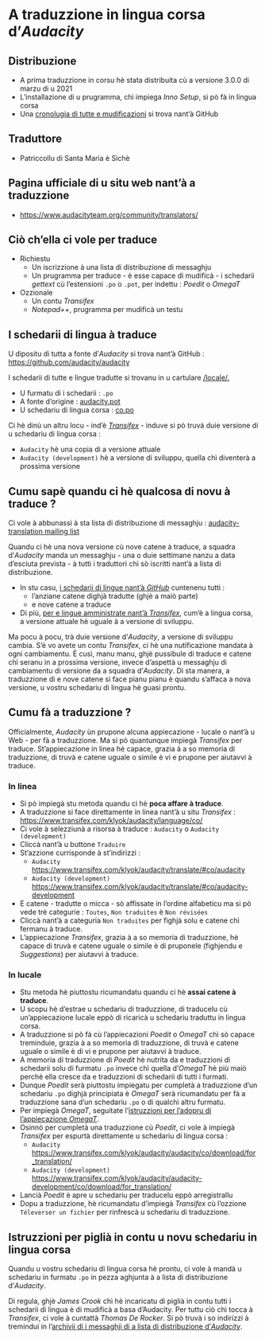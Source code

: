# A traduzzione in lingua corsa d’_Audacity_

## Distribuzione
- A prima traduzzione in corsu hè stata distribuita cù a versione 3.0.0 di marzu di u 2021
- L’installazione di u prugramma, chì impiega _Inno Setup_, si pò fà in lingua corsa
- Una [cronolugia di tutte e mudificazioni](https://github.com/audacity/audacity/commits/master/locale/co.po) si trova nant’à GitHub

## Traduttore
- Patriccollu di Santa Maria è Sichè

## Pagina ufficiale di u situ web nant’à a traduzzione
- https://www.audacityteam.org/community/translators/

## Ciò ch’ella ci vole per traduce
- Richiestu
  - Un iscrizzione à una lista di distribuzione di messaghju
  - Un prugramma per traduce - è esse capace di mudificà - i schedarii _gettext_ cù l’estensioni `.po` o `.pot`, per indettu : _Poedit_ o _OmegaT_
- Ozzionale
  - Un contu _Transifex_
  - _Notepad++_, prugramma per mudificà un testu

## I schedarii di lingua à traduce

U dipositu di tutta a fonte d’_Audacity_ si trova nant’à GitHub :  
   https://github.com/audacity/audacity  

I schedarii di tutte e lingue tradutte si trovanu in u cartulare [/locale/.](https://github.com/audacity/audacity/tree/master/locale)

- U furmatu di i schedarii : `.po`
- A fonte d’origine : [audacity.pot](https://github.com/audacity/audacity/blob/master/locale/audacity.pot)
- U schedariu di lingua corsa : [co.po](https://github.com/audacity/audacity/blob/master/locale/co.po)

Ci hè dinù un altru locu - ind’è [_Transifex_](https://www.transifex.com/klyok/audacity/language/co/) - induve si pò truvà duie versione di u schedariu di lingua corsa :
- `Audacity` hè una copia di a versione attuale
- `Audacity (development)` hè a versione di sviluppu, quella chì diventerà a prossima versione

## Cumu sapè quandu ci hè qualcosa di novu à traduce ?
Ci vole à abbunassi à sta lista di distribuzione di messaghju : [audacity-translation mailing list](https://lists.sourceforge.net/lists/listinfo/audacity-translation)  

Quandu ci hè una nova versione cù nove catene à traduce, a squadra d’_Audacity_ manda un messaghju - una o duie settimane nanzu a data d’esciuta prevista - à tutti i traduttori chì sò iscritti nant’à a lista di distribuzione.

- In stu casu, [i schedarii di lingue nant’à _GitHub_](https://github.com/audacity/audacity/blob/master/locale/) cuntenenu tutti :
  - l’anziane catene dighjà tradutte (ghjè a maiò parte)
  - e nove catene a traduce
- Di più, [per e lingue amministrate nant’à _Transifex_](https://www.transifex.com/klyok/audacity/dashboard/), cum’è a lingua corsa, a versione attuale hè uguale à a versione di sviluppu.  

Ma pocu à pocu, trà duie versione d’_Audacity_, a versione di sviluppu cambia. S’è vo avete un contu _Transifex_, ci hè una nutificazione mandata à ogni cambiamentu. È cusì, manu manu, ghjè pussibule di traduce e catene chì seranu in a prossima versione, invece d’aspettà u messaghju di cambiamentu di versione da a squadra d’_Audacity_. Di sta manera, a traduzzione di e nove catene si face pianu pianu è quandu s’affaca a nova versione, u vostru schedariu di lingua hè guasi prontu.

## Cumu fà a traduzzione ?
Officialmente, _Audacity_ ùn prupone alcuna appiecazione - lucale o nant’à u Web - per fà a traduzzione. Ma si pò quantunque impiegà _Transifex_ per traduce. St’appiecazione in linea hè capace, grazia à a so memoria di traduzzione, di truvà e catene uguale o simile è vi e prupone per aiutavvi à traduce.

### In linea
- Si pò impiegà stu metoda quandu ci hè __poca affare à traduce__.
- A traduzzione si face direttamente in linea nant’à u situ _Transifex_ :  
  https://www.transifex.com/klyok/audacity/language/co/
- Ci vole à selezziunà a risorsa à traduce : `Audacity` o `Audacity (development)`
- Cliccà nant’à u buttone `Traduire`
- St’azzione currisponde à st’indirizzi :
  - `Audacity` https://www.transifex.com/klyok/audacity/translate/#co/audacity
  - `Audacity (development)` https://www.transifex.com/klyok/audacity/translate/#co/audacity-development
- E catene - tradutte o micca - sò affissate in l’ordine alfabeticu ma si pò vede trè categurie : `Toutes`, `Non traduites` è `Non révisées`
- Cliccà nant’à a categuria `Non traduites` per fighjà solu e catene chì fermanu à traduce.
- L’appiecazione _Transifex_, grazia à a so memoria di traduzzione, hè capace di truvà e catene uguale o simile è di pruponele (fighjendu e _Suggestions_) per aiutavvi à traduce.

### In lucale
- Stu metoda hè piuttostu ricumandatu quandu ci hè __assai catene à traduce__.
- U scopu hè d’estrae u schedariu di traduzzione, di traducelu cù un’appiecazione lucale eppò di ricaricà u schedariu traduttu in lingua corsa.
- A traduzzione si pò fà cù l’appiecazioni _Poedit_ o _OmegaT_ chì sò capace treminduie, grazia à a so memoria di traduzzione, di truvà e catene uguale o simile è di vi e prupone per aiutavvi à traduce.
- A memoria di traduzzione di _Poedit_ hè nutrita da e traduzzioni di schedarii solu di furmatu `.po` invece chì quella d’_OmegaT_ hè più maiò perchè ella cresce da e traduzzioni di schedarii di tutti i furmati.
- Dunque _Poedit_ serà piuttostu impiegatu per cumpletà a traduzzione d’un schedariu `.po` dighjà principiata è _OmegaT_ serà ricumandatu per fà a traduzzione sana d’un schedariu `.po` o di qualchì altru furmatu.
- Per impiegà _OmegaT_, seguitate l’[istruzzioni per l’adopru di l’appiecazione _OmegaT_](OmegaT.md).
- Osinnò per cumpletà una traduzzione cù _Poedit_, ci vole à impiegà _Transifex_ per espurtà direttamente u schedariu di lingua corsa :
  - `Audacity` https://www.transifex.com/klyok/audacity/audacity/co/download/for_translation/
  - `Audacity (development)` https://www.transifex.com/klyok/audacity/audacity-development/co/download/for_translation/
- Lancià _Poedit_ è apre u schedariu per traducelu eppò arregistrallu
- Dopu a traduzzione, hè ricumandatu d’impiegà _Transifex_ cù l’ozzione `Téleverser un fichier` per rinfrescà u schedariu di traduzzione.

## Istruzzioni per piglià in contu u novu schedariu in lingua corsa

Quandu u vostru schedariu di lingua corsa hè prontu, ci vole à mandà u schedariu in furmatu `.po` in pezza aghjunta à a lista di distribuzione d’_Audacity_.  

Di regula, ghjè _James Crook_ chì hè incaricatu di piglià in contu tutti i schedarii di lingua è di mudificà a basa d’Audacity. Per tuttu ciò chì tocca à _Transifex_, ci vole à cuntattà _Thomas De Rocker_. Si pò truvà i so indirizzi à tremindui in l’[archivii di i messaghji di a lista di distribuzione d’_Audacity_](https://sourceforge.net/p/audacity/mailman/audacity-translation/).
